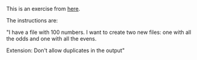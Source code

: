 This is an exercise from [here](https://github.com/turingschool/lesson_plans/blob/master/ruby_01-object_oriented_programming_with_ruby/problems_solutions_algorithms.markdown#odds--evens).

The instructions are:

"I have a file with 100 numbers. I want to create two new files: one with all the odds and one with all the evens.

Extension: Don't allow duplicates in the output"
